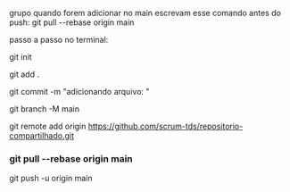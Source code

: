 grupo quando forem adicionar no main escrevam esse comando antes do push: git pull --rebase origin main

passo a passo no terminal:

git init

git add .

git commit -m "adicionando arquivo: <seu nome>"
  
git branch -M main
  
git remote add origin https://github.com/scrum-tds/repositorio-compartilhado.git
  
### git pull --rebase origin main
  
git push -u origin main


